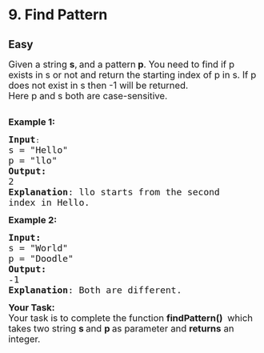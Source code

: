 # 9. Find Pattern
## Easy
<div class="problem-statement">
                <p></p><p><span style="font-size:18px">Given a string <strong>s</strong>,</span> <span style="font-size:18px">and a pattern<strong> p</strong>. You need to find if p exists in s or not and return the starting index of p in s. If p does not exist in s then -1 will be returned.<br>
Here p and s both are case-sensitive.</span></p>

<p><br>
<span style="font-size:18px"><strong>Example 1:</strong></span></p>

<pre><span style="font-size:18px"><strong>Input</strong></span>:
<span style="font-size:18px">s = "Hello"
p = "llo"
<strong>Output:</strong> 
2
<strong>Explanation</strong>: llo starts from the second
index in Hello.
</span></pre>

<p><strong><span style="font-size:18px">Example 2:</span></strong></p>

<pre><span style="font-size:18px"><strong>Input:</strong>
s = "World"
p = "Doodle"
<strong>Output:
</strong>-1
<strong>Explanation</strong>: Both are different.</span>
</pre>

<p><span style="font-size:18px"><strong>Your Task:&nbsp; </strong></span><br>
<span style="font-size:18px">Your task is to complete the function <strong>findPattern()&nbsp;</strong>&nbsp;which takes two string <strong>s&nbsp;</strong>and <strong>p </strong>as parameter and <strong>returns</strong> an integer.</span></p>
 <p></p>
            </div>